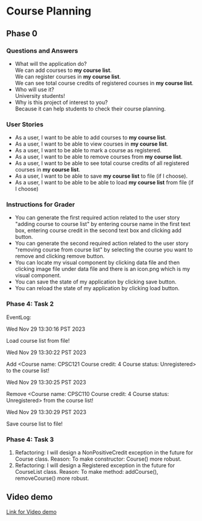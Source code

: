 # Course Planning

## Phase 0

### Questions and Answers
- What will the application do?   
We can add courses to **my course list**.  
We can register courses in **my course list**.  
We can see total course credits of registered courses in **my course list**.
- Who will use it?  
University students!
- Why is this project of interest to you?  
Because it can help students to check their course planning.  

### User Stories  
- As a user, I want to be able to add courses to **my course list**.
- As a user, I want to be able to view courses in **my course list**.
- As a user, I want to be able to mark a course as registered.
- As a user, I want to be able to remove courses from **my course list**.
- As a user, I want to be able to see total course credits of all registered courses in **my course list**.  
- As a user, I want to be able to save **my course list** to file (if I choose).
- As a user, I want to be able to be able to load **my course list** from file (if I choose)

### Instructions for Grader
- You can generate the first required action related to the user story 
"adding course to course list" by entering course name in the first text box, 
entering course credit in the second text box and clicking add button. 
- You can generate the second required action related to the user story 
"removing course from course list" by selecting the course you want to remove 
and clicking remove button. 
- You can locate my visual component by clicking data file and then clicking image file under data file
and there is an icon.png which is my visual component.
- You can save the state of my application by clicking save button.
- You can reload the state of my application by clicking load button.
 
### Phase 4: Task 2
EventLog:

Wed Nov 29 13:30:16 PST 2023

Load course list from file!

Wed Nov 29 13:30:22 PST 2023

Add <Course name: CPSC121 Course credit: 4 Course status: Unregistered> to the course list!

Wed Nov 29 13:30:25 PST 2023

Remove <Course name: CPSC110 Course credit: 4 Course status: Unregistered> from the course list!

Wed Nov 29 13:30:29 PST 2023

Save course list to file!
### Phase 4: Task 3
1. Refactoring: I will design a NonPositiveCredit exception in the future 
for Course class. Reason: To make constructor: Course() more robust.
2. Refactoring: I will design a Registered exception in the future
   for CourseList class. Reason: To make method: addCourse(), removeCourse() more robust.

## Video demo
[Link for Video demo](https://youtu.be/PfANgJq5tpI)

